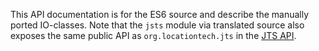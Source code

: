 This API documentation is for the ES6 source and describe the manually ported IO-classes. Note that the `jsts` module via translated source also exposes the same public API as `org.locationtech.jts` in the [JTS API](http://bjornharrtell.github.io/jsts/1.2.1/apidocs/).
